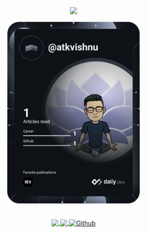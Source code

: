 <p>
<p align="center"><a><img src="https://github.com/saadeghi/saadeghi/blob/master/dino.gif"></a></p>

<p align="center"><a href="https://app.daily.dev/atkvishnu"><img src="https://github.com/atkvishnu/atkvishnu/blob/master/devcard.svg" width="300" alt="Vishnu's Dev Card"/></a></p>
</p>
</br>
<div align="center">
<a href="https://twitter.com/cleanscripting">
  <img align="center" width="40px" src="https://cdn.jsdelivr.net/npm/simple-icons@v3/icons/twitter.svg" />
</a>

<a href="www.linkedin.com/in/atkvishnu">
  <img align="center" width="40px" src="https://cdn.jsdelivr.net/npm/simple-icons@v3/icons/linkedin.svg" />
</a>

<a href="https://github.com/atkvishnu">
  <img align="center" alt="Github" width="40px" src="https://cdn.jsdelivr.net/npm/simple-icons@v3/icons/github.svg" />
</a>
</div>

